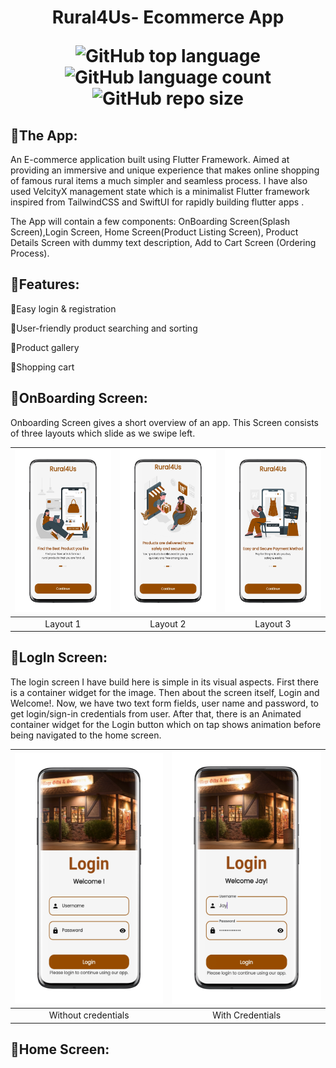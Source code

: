 <h1 align="center">Rural4Us- Ecommerce App

![GitHub top language](https://img.shields.io/github/languages/top/JayM2510/Rural4Us?color=green&label=Dart)
![GitHub language count](https://img.shields.io/github/languages/count/JayM2510/Rural4Us?color=green&label=Languages)
![GitHub repo size](https://img.shields.io/github/repo-size/JayM2510/Rural4Us?color=green&label=Repo%20size)
</h1>

## 📱The App:
An E-commerce application built using Flutter Framework. Aimed at providing an immersive and unique experience that makes online shopping of famous rural items a much simpler and seamless process. I have also used VelcityX management state which is a minimalist Flutter framework inspired from TailwindCSS and SwiftUI for rapidly building flutter apps .

The App will contain a few components: OnBoarding Screen(Splash Screen),Login Screen, Home Screen(Product Listing Screen), Product Details Screen with dummy text description, Add to Cart Screen (Ordering Process).

 ## 💭Features:
🎯Easy login & registration

🎯User-friendly product searching and sorting

🎯Product gallery

🎯Shopping cart

## 📲OnBoarding Screen:
Onboarding Screen gives a short overview of an app. This Screen consists of three layouts which slide as we swipe left.

| ![](assets/images/1667754427398_100.PNG) | ![](assets/images/1667754445988_100.PNG)  | ![](assets/images/1667754451018_100.PNG) |
| :--------------------------------:       | :---------------------------------------: | :----------------------------------:     |
|                Layout 1                  |                 Layout 2                  |                  Layout 3                |  

## 🔐LogIn Screen:
The login screen I have build here is simple in its visual aspects. First there is a container widget for the image. Then about the screen itself, Login and Welcome!.  Now, we have two text form fields, user name and password, to get login/sign-in credentials from user. After that, there is an Animated container widget for the Login button which on tap shows animation before being navigated to the home screen.

| ![](assets/images/1667832685083_100.PNG) | ![](assets/images/1667832679505_100.PNG)  | 
| :--------------------------------:       | :---------------------------------------: | 
|             Without credentials          |             With Credentials              |    

## 🔎Home Screen:
